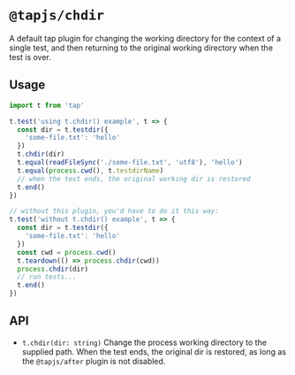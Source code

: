 # `@tapjs/chdir`

A default tap plugin for changing the working directory for the
context of a single test, and then returning to the original
working directory when the test is over.

## Usage

```js
import t from 'tap'

t.test('using t.chdir() example', t => {
  const dir = t.testdir({
    'some-file.txt': 'hello'
  })
  t.chdir(dir)
  t.equal(readFileSync('./some-file.txt', 'utf8'), 'hello')
  t.equal(process.cwd(), t.testdirName)
  // when the test ends, the original working dir is restored
  t.end()
})

// without this plugin, you'd have to do it this way:
t.test('without t.chdir() example', t => {
  const dir = t.testdir({
    'some-file.txt': 'hello'
  })
  const cwd = process.cwd()
  t.teardown(() => process.chdir(cwd))
  process.chdir(dir)
  // run tests...
  t.end()
})
```

## API

- `t.chdir(dir: string)` Change the process working directory to the
  supplied path. When the test ends, the original dir is
  restored, as long as the `@tapjs/after` plugin is not disabled.
